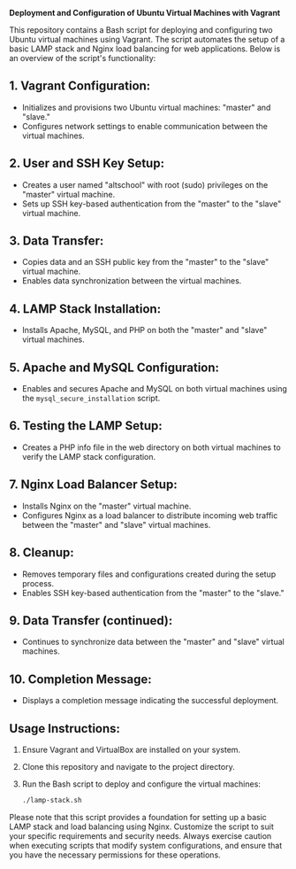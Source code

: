 **Deployment and Configuration of Ubuntu Virtual Machines with Vagrant**

This repository contains a Bash script for deploying and configuring two Ubuntu virtual machines using Vagrant. The script automates the setup of a basic LAMP stack and Nginx load balancing for web applications. Below is an overview of the script's functionality:

## 1. Vagrant Configuration:
   - Initializes and provisions two Ubuntu virtual machines: "master" and "slave."
   - Configures network settings to enable communication between the virtual machines.

## 2. User and SSH Key Setup:
   - Creates a user named "altschool" with root (sudo) privileges on the "master" virtual machine.
   - Sets up SSH key-based authentication from the "master" to the "slave" virtual machine.

## 3. Data Transfer:
   - Copies data and an SSH public key from the "master" to the "slave" virtual machine.
   - Enables data synchronization between the virtual machines.

## 4. LAMP Stack Installation:
   - Installs Apache, MySQL, and PHP on both the "master" and "slave" virtual machines.

## 5. Apache and MySQL Configuration:
   - Enables and secures Apache and MySQL on both virtual machines using the `mysql_secure_installation` script.

## 6. Testing the LAMP Setup:
   - Creates a PHP info file in the web directory on both virtual machines to verify the LAMP stack configuration.

## 7. Nginx Load Balancer Setup:
   - Installs Nginx on the "master" virtual machine.
   - Configures Nginx as a load balancer to distribute incoming web traffic between the "master" and "slave" virtual machines.

## 8. Cleanup:
   - Removes temporary files and configurations created during the setup process.
   - Enables SSH key-based authentication from the "master" to the "slave."

## 9. Data Transfer (continued):
   - Continues to synchronize data between the "master" and "slave" virtual machines.

## 10. Completion Message:
   - Displays a completion message indicating the successful deployment.

## Usage Instructions:
1. Ensure Vagrant and VirtualBox are installed on your system.
2. Clone this repository and navigate to the project directory.
3. Run the Bash script to deploy and configure the virtual machines:

   ```bash
   ./lamp-stack.sh
   ```

Please note that this script provides a foundation for setting up a basic LAMP stack and load balancing using Nginx. Customize the script to suit your specific requirements and security needs. Always exercise caution when executing scripts that modify system configurations, and ensure that you have the necessary permissions for these operations.
